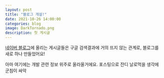 ```yaml
---
layout: post
title: "블로그 개설!"
date: 2021-10-26 14:00:00
categories: blog
image: DarkTornado.png
description: 첫 게시글
---
```


[네이버 블로그](https://blog.naver.com/dt3141592)에 올리는 게시글들은 구글 검색결과에 거의 뜨지 않는 관계로, 블로그를 새로 하나 만들었어요!

아마 여기에는 개발 관련 정보 위주로 올라올거에요. 포스팅으로 잔디 날로먹을 생각에 군침이 싸악